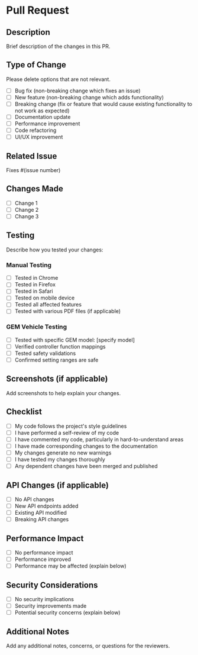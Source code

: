# Pull Request

## Description
Brief description of the changes in this PR.

## Type of Change
Please delete options that are not relevant.

- [ ] Bug fix (non-breaking change which fixes an issue)
- [ ] New feature (non-breaking change which adds functionality)
- [ ] Breaking change (fix or feature that would cause existing functionality to not work as expected)
- [ ] Documentation update
- [ ] Performance improvement
- [ ] Code refactoring
- [ ] UI/UX improvement

## Related Issue
Fixes #(issue number)

## Changes Made
- [ ] Change 1
- [ ] Change 2
- [ ] Change 3

## Testing
Describe how you tested your changes:

### Manual Testing
- [ ] Tested in Chrome
- [ ] Tested in Firefox
- [ ] Tested in Safari
- [ ] Tested on mobile device
- [ ] Tested all affected features
- [ ] Tested with various PDF files (if applicable)

### GEM Vehicle Testing
- [ ] Tested with specific GEM model: [specify model]
- [ ] Verified controller function mappings
- [ ] Tested safety validations
- [ ] Confirmed setting ranges are safe

## Screenshots (if applicable)
Add screenshots to help explain your changes.

## Checklist
- [ ] My code follows the project's style guidelines
- [ ] I have performed a self-review of my code
- [ ] I have commented my code, particularly in hard-to-understand areas
- [ ] I have made corresponding changes to the documentation
- [ ] My changes generate no new warnings
- [ ] I have tested my changes thoroughly
- [ ] Any dependent changes have been merged and published

## API Changes (if applicable)
- [ ] No API changes
- [ ] New API endpoints added
- [ ] Existing API modified
- [ ] Breaking API changes

## Performance Impact
- [ ] No performance impact
- [ ] Performance improved
- [ ] Performance may be affected (explain below)

## Security Considerations
- [ ] No security implications
- [ ] Security improvements made
- [ ] Potential security concerns (explain below)

## Additional Notes
Add any additional notes, concerns, or questions for the reviewers.
